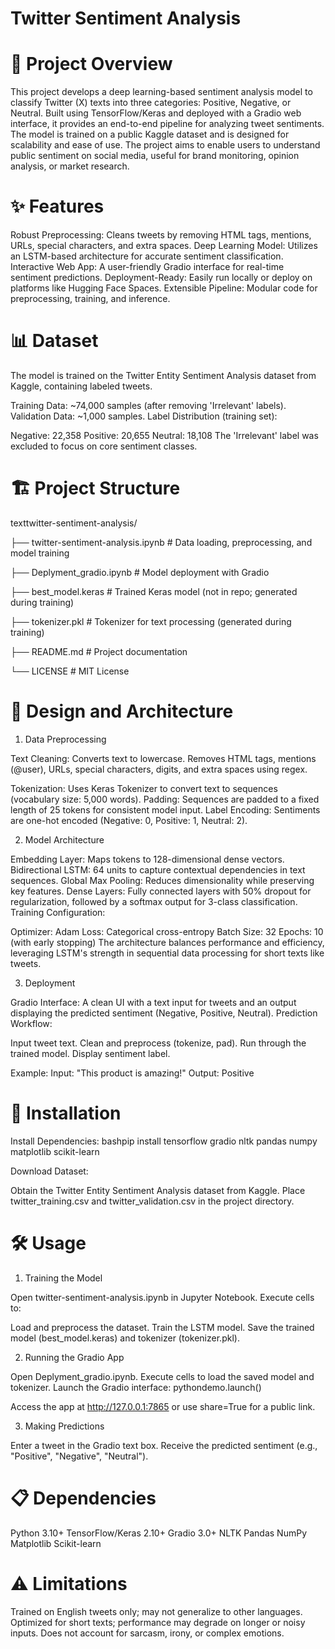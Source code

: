 # Twitter Sentiment Analysis

# 📖 Project Overview
This project develops a deep learning-based sentiment analysis model to classify Twitter (X) texts into three categories: Positive, Negative, or Neutral. Built using TensorFlow/Keras and deployed with a Gradio web interface, it provides an end-to-end pipeline for analyzing tweet sentiments. The model is trained on a public Kaggle dataset and is designed for scalability and ease of use.
The project aims to enable users to understand public sentiment on social media, useful for brand monitoring, opinion analysis, or market research.

# ✨ Features

Robust Preprocessing: Cleans tweets by removing HTML tags, mentions, URLs, special characters, and extra spaces.
Deep Learning Model: Utilizes an LSTM-based architecture for accurate sentiment classification.
Interactive Web App: A user-friendly Gradio interface for real-time sentiment predictions.
Deployment-Ready: Easily run locally or deploy on platforms like Hugging Face Spaces.
Extensible Pipeline: Modular code for preprocessing, training, and inference.


# 📊 Dataset
The model is trained on the Twitter Entity Sentiment Analysis dataset from Kaggle, containing labeled tweets.

Training Data: ~74,000 samples (after removing 'Irrelevant' labels).
Validation Data: ~1,000 samples.
Label Distribution (training set):

Negative: 22,358
Positive: 20,655
Neutral: 18,108
The 'Irrelevant' label was excluded to focus on core sentiment classes.

# 🏗️ Project Structure

texttwitter-sentiment-analysis/

├── twitter-sentiment-analysis.ipynb   # Data loading, preprocessing, and model training

├── Deplyment_gradio.ipynb            # Model deployment with Gradio

├── best_model.keras                  # Trained Keras model (not in repo; generated during training)

├── tokenizer.pkl                     # Tokenizer for text processing (generated during training)

├── README.md                         # Project documentation

└── LICENSE                           # MIT License

# 🔧 Design and Architecture
1. Data Preprocessing

Text Cleaning:
Converts text to lowercase.
Removes HTML tags, mentions (@user), URLs, special characters, digits, and extra spaces using regex.


Tokenization: Uses Keras Tokenizer to convert text to sequences (vocabulary size: 5,000 words).
Padding: Sequences are padded to a fixed length of 25 tokens for consistent model input.
Label Encoding: Sentiments are one-hot encoded (Negative: 0, Positive: 1, Neutral: 2).

2. Model Architecture

Embedding Layer: Maps tokens to 128-dimensional dense vectors.
Bidirectional LSTM: 64 units to capture contextual dependencies in text sequences.
Global Max Pooling: Reduces dimensionality while preserving key features.
Dense Layers: Fully connected layers with 50% dropout for regularization, followed by a softmax output for 3-class classification.
Training Configuration:

Optimizer: Adam
Loss: Categorical cross-entropy
Batch Size: 32
Epochs: 10 (with early stopping)
The architecture balances performance and efficiency, leveraging LSTM's strength in sequential data processing for short texts like tweets.

3. Deployment

Gradio Interface: A clean UI with a text input for tweets and an output displaying the predicted sentiment (Negative, Positive, Neutral).
Prediction Workflow:

Input tweet text.
Clean and preprocess (tokenize, pad).
Run through the trained model.
Display sentiment label.



Example:
Input: "This product is amazing!"
Output: Positive


# 🚀 Installation

Install Dependencies:
bashpip install tensorflow gradio nltk pandas numpy matplotlib scikit-learn


Download Dataset:

Obtain the Twitter Entity Sentiment Analysis dataset from Kaggle.
Place twitter_training.csv and twitter_validation.csv in the project directory.


# 🛠️ Usage
1. Training the Model

Open twitter-sentiment-analysis.ipynb in Jupyter Notebook.
Execute cells to:

Load and preprocess the dataset.
Train the LSTM model.
Save the trained model (best_model.keras) and tokenizer (tokenizer.pkl).



2. Running the Gradio App

Open Deplyment_gradio.ipynb.
Execute cells to load the saved model and tokenizer.
Launch the Gradio interface:
pythondemo.launch()

Access the app at http://127.0.0.1:7865 or use share=True for a public link.

3. Making Predictions

Enter a tweet in the Gradio text box.
Receive the predicted sentiment (e.g., "Positive", "Negative", "Neutral").


# 📋 Dependencies

Python 3.10+
TensorFlow/Keras 2.10+
Gradio 3.0+
NLTK
Pandas
NumPy
Matplotlib
Scikit-learn


# ⚠️ Limitations

Trained on English tweets only; may not generalize to other languages.
Optimized for short texts; performance may degrade on longer or noisy inputs.
Does not account for sarcasm, irony, or complex emotions.
